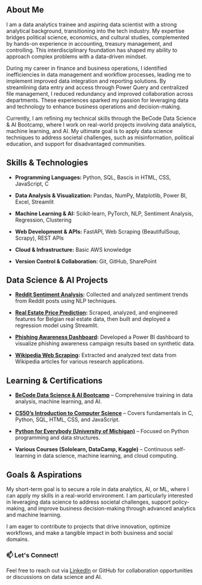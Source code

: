 ## About Me

<p>I am a data analytics trainee and aspiring data scientist with a strong analytical background, transitioning into the tech industry. My expertise bridges political science, economics, and cultural studies, complemented by hands-on experience in accounting, treasury management, and controlling. This interdisciplinary foundation has shaped my ability to approach complex problems with a data-driven mindset.

During my career in finance and business operations, I identified inefficiencies in data management and workflow processes, leading me to implement improved data integration and reporting solutions. By streamlining data entry and access through Power Query and centralized file management, I reduced redundancy and improved collaboration across departments. These experiences sparked my passion for leveraging data and technology to enhance business operations and decision-making.

Currently, I am refining my technical skills through the BeCode Data Science & AI Bootcamp, where I work on real-world projects involving data analytics, machine learning, and AI. My ultimate goal is to apply data science techniques to address societal challenges, such as misinformation, political education, and support for disadvantaged communities.</p>


## Skills & Technologies

* **Programming Languages:** Python, SQL, Bascis in HTML, CSS, JavaScript, C

* **Data Analysis & Visualization:** Pandas, NumPy, Matplotlib, Power BI, Excel, Streamlit

* **Machine Learning & AI:** Scikit-learn, PyTorch, NLP, Sentiment Analysis, Regression, Clustering

* **Web Development & APIs:** FastAPI, Web Scraping (BeautifulSoup, Scrapy), REST APIs

* **Cloud & Infrastructure:** Basic AWS knowledge

* **Version Control & Collaboration:** Git, GitHub, SharePoint


## Data Science & AI Projects
* **[Reddit Sentiment Analysis](https://github.com/Miriam-Stoehr/challenge-sentiment-analysis):** Collected and analyzed sentiment trends from Reddit posts using NLP techniques.

* **[Real Estate Price Prediction](https://github.com/Miriam-Stoehr/challenge-app-deployment):** Scraped, analyzed, and engineered features for Belgian real estate data, then built and deployed a regression model using Streamlit.

* **[Phishing Awareness Dashboard](https://github.com/Miriam-Stoehr/phishing-campaign-analysis):** Developed a Power BI dashboard to visualize phishing awareness campaign results based on synthetic data.

* **[Wikipedia Web Scraping](https://github.com/Miriam-Stoehr/wikipedia-scraper):** Extracted and analyzed text data from Wikipedia articles for various research applications.


## Learning & Certifications

* **[BeCode Data Science & AI Bootcamp](https://becode.org/all-trainings/pedagogical-framework-ai-data-science)** – Comprehensive training in data analysis, machine learning, and AI.

* **[CS50’s Introduction to Computer Science](https://www.edx.org/learn/computer-science/harvard-university-cs50-s-introduction-to-computer-science)** – Covers fundamentals in C, Python, SQL, HTML, CSS, and JavaScript.

* **[Python for Everybody (University of Michigan)](https://coursera.org/share/14ae2c92792ba746b85ec7174b986f1c)** – Focused on Python programming and data structures.

* **Various Courses (Sololearn, DataCamp, Kaggle)** – Continuous self-learning in data science, machine learning, and cloud computing.


## Goals & Aspirations

<p>My short-term goal is to secure a role in data analytics, AI, or ML, where I can apply my skills in a real-world environment. I am particularly interested in leveraging data science to address societal challenges, support policy-making, and improve business decision-making through advanced analytics and machine learning.

I am eager to contribute to projects that drive innovation, optimize workflows, and make a tangible impact in both business and social domains.</p>


### 📫 Let's Connect!

Feel free to reach out via [LinkedIn](https://www.linkedin.com/in/miriam-stoehr/) or GitHub for collaboration opportunities or discussions on data science and AI.
